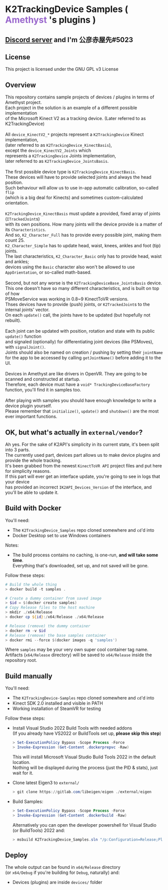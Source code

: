<h1 dir=auto>
<b>K2TrackingDevice Samples</b>
<text>(</text>
<text style="color:#9966cc;">Amethyst</text>
<text>'s plugins )</text>
</h1>

## <ins>__[Discord server](https://discord.gg/YBQCRDG)__</ins> and I'm **公彦赤屋先#5023**

## **License**
This project is licensed under the GNU GPL v3 License 

## **Overview**
This repository contains sample projects of devices / plugins in terms of Amethyst project.<br>
Each project in the solution is an example of a different possible implementation<br>
of the Microsoft Kinect V2 as a tracking device. (Later referred to as K2TrackingDevice)<br>
<br>
All ```device_KinectV2_*``` projects represent a ```K2TrackingDevice``` Kinect implementation,<br>
(later referred to as ```K2TrackingDevice_KinectBasis```),<br> 
except the ```device_KinectV2_Joints``` which<br> represents a ```K2TrackingDevice``` Joints implementation,<br> later referred to as ```K2TrackingDevice_JointsBasis```.<br>
<br>
The first possible device type is ```K2TrackingDevice_KinectBasis```.<br>
These devices will have to provide selected joints and always the head position.<br>
Such behaviour will allow us to use in-app automatic calibration, so-called ```flip```<br>
(which is a big deal for Kinects) and sometimes custom-calculated orientation.<br>
<br>
```K2TrackingDevice_KinectBasis``` must update a provided, fixed array of joints (```ITrackedJoint```s)<br>
with its own positions. How many joints will the device provide is a matter of its ```Characteristics```.<br>
And so, ```K2_Character_Full``` has to provide every possible joint, making them count 25.<br>
```K2_Character_Simple``` has to update head, waist, knees, ankles and foot (tip) joints.<br>
The last characteristics, ```K2_Character_Basic``` only has to provide head, waist and ankles;<br>
devices using the ```Basic``` character also won't be allowed to use ```AppOrientation```, or so-called math-based.<br>
<br>
Second, but not any worse is the ```K2TrackingDeviceBase_JointsBasis``` device.<br>
This one doesn't have so many different characteristics, and is built on top of how<br>
PSMoveService was working in 0.8~9 KinectToVR versions.<br>
Thses devices have to provide (push) joints, or ```K2TrackedJoint```s to the internal joints' vector.<br>
On each ```update()``` call, the joints have to be updated (but hopefully not rebuilt).<br>
<br>
Each joint can be updated with position, rotation and state with its public ```update()``` function<br>
and signaled (optionally) for differentiating joint devices (like PSMoves), with ```signalJoint()```.<br>
Joints should also be named on creation / pushing by setting their ```jointName```<br>
for the app to be accessed by calling ```getJointName()``` before adding it to the UI.<br>
<br>
Devices in Amethyst are like drivers in OpenVR. They are going to be scanned and constructed at startup.<br>
Therefore, each device must have a ```void* TrackingDeviceBaseFactory``` function, you'll find it in samples too.<br>
<br>
After playing with samples you should have enough knowledge to write a device plugin yourself.<br>
Please remember that ```initialize()```, ```update()``` and ```shutdown()``` are the most ever important functions.

## OK, but what's actually in ```external/vendor```?
Ah yes. For the sake of K2API's simplicity in its current state, it's been split into 3 parts.<br>
The currently used part, devices part allows us to make device plugins and provide the whole tracking.<br>
It's been grabbed from the newest ```KinectToVR API``` project files and put here for simplicity reasons.<br>
If this part will ever get an interface update, you're going to see in logs that your device<br>
has provided an incorrect ```IK2API_Devices_Version``` of the interface, and you'll be able to update it.

## **Build with Docker**
You'll need:
 - The ```K2TrackingDevice_Samples``` repo cloned somewhere and ```cd```'d into
 - Docker Desktop set to use Windows containers

Notes:
 - The build process contains no caching, is one-run, **and will take some time**.<br>
   Everything that's downloaded, set up, and not saved will be gone.

Follow these steps:
  ```powershell
  # Build the whole thing
  > docker build -t samples .

  # Create a dummy container from saved image
  > $id = $(docker create samples)
  # Copy Release files to the host machine
  > mkdir ./x64/Release
  > docker cp ${id}:/x64/Release ./x64/Release

  # Release (remove) the dummy container
  > docker rm -v $id
  # Release (remove) the base samples container
  > docker rmi --force $(docker images -q 'samples')
  ```
  Where ```samples``` may be your very own super cool container tag name.<br>
  Artifacts (```x64/Release``` directory) will be saved to ```x64/Release``` inside the repository root.<br>

  
## **Build manually**
You'll need:
 - The ```K2TrackingDevice-Samples``` repo cloned somewhere and ```cd```'d into
 - Kinect SDK 2.0 installed and visible in PATH
 - Working installation of SteamVR for testing

Follow these steps:

- Install Visual Studio 2022 Build Tools with needed addons<br>
  (If you already have VS2022 or BuildTools set up, **please skip this step**)<br>
  ```powershell
  > Set-ExecutionPolicy Bypass -Scope Process -Force
  > Invoke-Expression (Get-Content .dockerprepvc -Raw)
  ```
  This will install Microsoft Visual Studio Build Tools 2022 in the default location.<br>
  Nothing will be displayed during the process (just the PID & stats), just wait for it.

- Clone latest Eigen3 to ```external/```<br>
  ```powershell
  > git clone https://gitlab.com/libeigen/eigen ./external/eigen
  ```

- Build Samples:<br>
  ```powershell
  > Set-ExecutionPolicy Bypass -Scope Process -Force
  > Invoke-Expression (Get-Content .dockerbuild -Raw)
  ```
  Alternatively you can open the developer powershell for Visual Studio (or BuildTools) 2022 and:
  ```powershell
  > msbuild K2TrackingDevice_Samples.sln "/p:Configuration=Release;Platform=x64"
  ```

## **Deploy**
The whole output can be found in ```x64/Release``` directory<br>
(or ```x64/Debug``` if you're building for ```Debug```, naturally) and:
 - Devices (plugins) are inside ```devices/``` folder